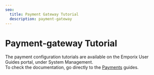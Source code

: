 ```yaml
---
seo:
  title: Payment Gateway Tutorial
  description: payment-gateway
---
```


# Payment-gateway Tutorial

The payment configuration tutorials are available on the Emporix User Guides portal, under System Management.\
To check the documentation, go directly to the [Payments](https://app.gitbook.com/s/bTY7EwZtYYQYC6GOcdTj/extensibility-and-integrations/payments) guides.
